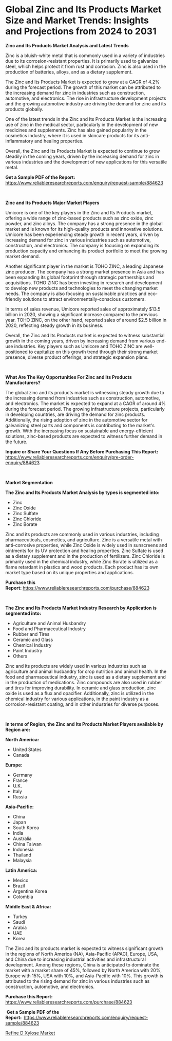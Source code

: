 <p><h1>Global Zinc and Its Products Market Size and Market Trends: Insights and Projections from 2024 to 2031</h1></p><p><strong>Zinc and Its Products Market Analysis and Latest Trends</strong></p>
<p><p>Zinc is a bluish-white metal that is commonly used in a variety of industries due to its corrosion-resistant properties. It is primarily used to galvanize steel, which helps protect it from rust and corrosion. Zinc is also used in the production of batteries, alloys, and as a dietary supplement.</p><p>The Zinc and Its Products Market is expected to grow at a CAGR of 4.2% during the forecast period. The growth of this market can be attributed to the increasing demand for zinc in industries such as construction, automotive, and electronics. The rise in infrastructure development projects and the growing automotive industry are driving the demand for zinc and its products globally.</p><p>One of the latest trends in the Zinc and Its Products Market is the increasing use of zinc in the medical sector, particularly in the development of new medicines and supplements. Zinc has also gained popularity in the cosmetics industry, where it is used in skincare products for its anti-inflammatory and healing properties.</p><p>Overall, the Zinc and Its Products Market is expected to continue to grow steadily in the coming years, driven by the increasing demand for zinc in various industries and the development of new applications for this versatile metal.</p></p>
<p><strong>Get a Sample PDF of the Report:&nbsp;</strong> <a href="https://www.reliableresearchreports.com/enquiry/request-sample/884623">https://www.reliableresearchreports.com/enquiry/request-sample/884623</a></p>
<p>&nbsp;</p>
<p><strong>Zinc and Its Products Major Market Players</strong></p>
<p><p>Umicore is one of the key players in the Zinc and Its Products market, offering a wide range of zinc-based products such as zinc oxide, zinc powder, and zinc alloys. The company has a strong presence in the global market and is known for its high-quality products and innovative solutions. Umicore has been experiencing steady growth in recent years, driven by increasing demand for zinc in various industries such as automotive, construction, and electronics. The company is focusing on expanding its production capacity and enhancing its product portfolio to meet the growing market demand.</p><p>Another significant player in the market is TOHO ZINC, a leading Japanese zinc producer. The company has a strong market presence in Asia and has been expanding its global footprint through strategic partnerships and acquisitions. TOHO ZINC has been investing in research and development to develop new products and technologies to meet the changing market needs. The company is also focusing on sustainable practices and eco-friendly solutions to attract environmentally-conscious customers.</p><p>In terms of sales revenue, Umicore reported sales of approximately $13.5 billion in 2020, showing a significant increase compared to the previous year. TOHO ZINC, on the other hand, reported sales of around $2.5 billion in 2020, reflecting steady growth in its business.</p><p>Overall, the Zinc and Its Products market is expected to witness substantial growth in the coming years, driven by increasing demand from various end-use industries. Key players such as Umicore and TOHO ZINC are well-positioned to capitalize on this growth trend through their strong market presence, diverse product offerings, and strategic expansion plans.</p></p>
<p>&nbsp;</p>
<p><strong>What Are The Key Opportunities For Zinc and Its Products Manufacturers?</strong></p>
<p><p>The global zinc and its products market is witnessing steady growth due to the increasing demand from industries such as construction, automotive, and electronics. The market is expected to expand at a CAGR of around 4% during the forecast period. The growing infrastructure projects, particularly in developing countries, are driving the demand for zinc products. Additionally, the rising adoption of zinc in the automotive sector for galvanizing steel parts and components is contributing to the market's growth. With the increasing focus on sustainable and energy-efficient solutions, zinc-based products are expected to witness further demand in the future.</p></p>
<p><strong>Inquire or Share Your Questions If Any Before Purchasing This Report:</strong> <a href="https://www.reliableresearchreports.com/enquiry/pre-order-enquiry/884623">https://www.reliableresearchreports.com/enquiry/pre-order-enquiry/884623</a></p>
<p>&nbsp;</p>
<p><strong>Market Segmentation</strong></p>
<p><strong>The Zinc and Its Products Market Analysis by types is segmented into:</strong></p>
<p><ul><li>Zinc</li><li>Zinc Oxide</li><li>Zinc Sulfate</li><li>Zinc Chloride</li><li>Zinc Borate</li></ul></p>
<p><p>Zinc and its products are commonly used in various industries, including pharmaceuticals, cosmetics, and agriculture. Zinc is a versatile metal with anti-corrosive properties, while Zinc Oxide is widely used in sunscreens and ointments for its UV protection and healing properties. Zinc Sulfate is used as a dietary supplement and in the production of fertilizers. Zinc Chloride is primarily used in the chemical industry, while Zinc Borate is utilized as a flame retardant in plastics and wood products. Each product has its own market type based on its unique properties and applications.</p></p>
<p><strong>Purchase this Report:&nbsp;</strong><a href="https://www.reliableresearchreports.com/purchase/884623">https://www.reliableresearchreports.com/purchase/884623</a></p>
<p>&nbsp;</p>
<p><strong>The Zinc and Its Products Market Industry Research by Application is segmented into:</strong></p>
<p><ul><li>Agriculture and Animal Husbandry</li><li>Food and Pharmaceutical Industry</li><li>Rubber and Tires</li><li>Ceramic and Glass</li><li>Chemical Industry</li><li>Paint Industry</li><li>Others</li></ul></p>
<p><p>Zinc and its products are widely used in various industries such as agriculture and animal husbandry for crop nutrition and animal health. In the food and pharmaceutical industry, zinc is used as a dietary supplement and in the production of medications. Zinc compounds are also used in rubber and tires for improving durability. In ceramic and glass production, zinc oxide is used as a flux and opacifier. Additionally, zinc is utilized in the chemical industry for various applications, in the paint industry as a corrosion-resistant coating, and in other industries for diverse purposes.</p></p>
<p>&nbsp;</p>
<p><strong>In terms of Region, the Zinc and Its Products Market Players available by Region are:</strong></p>
<p>
    <p> <strong> North America: </strong>
        <ul>
            <li>United States</li>
            <li>Canada</li>
        </ul>
        </p> 
    <p> <strong> Europe: </strong>
        <ul>
            <li>Germany</li>
            <li>France</li>
            <li>U.K.</li>
            <li>Italy</li>
            <li>Russia</li>
        </ul>
        </p> 
    <p> <strong> Asia-Pacific: </strong>
        <ul>
            <li>China</li>
            <li>Japan</li>
            <li>South Korea</li>
            <li>India</li>
            <li>Australia</li>
            <li>China Taiwan</li>
            <li>Indonesia</li>
            <li>Thailand</li>
            <li>Malaysia</li>
        </ul>
        </p> 
    <p> <strong> Latin America: </strong>
        <ul>
            <li>Mexico</li>
            <li>Brazil</li>
            <li>Argentina Korea</li>
            <li>Colombia</li>
        </ul>
        </p> 
    <p> <strong> Middle East & Africa: </strong>
        <ul>
            <li>Turkey</li>
            <li>Saudi</li>
            <li>Arabia</li>
            <li>UAE</li>
            <li>Korea</li>
        </ul>
    </p>
    </p>
<p><p>The Zinc and its products market is expected to witness significant growth in the regions of North America (NA), Asia-Pacific (APAC), Europe, USA, and China due to increasing industrial activities and infrastructural development. Among these regions, China is anticipated to dominate the market with a market share of 45%, followed by North America with 20%, Europe with 15%, USA with 10%, and Asia-Pacific with 10%. This growth is attributed to the rising demand for zinc in various industries such as construction, automotive, and electronics.</p></p>
<p><strong>Purchase this Report: </strong><a href="https://www.reliableresearchreports.com/purchase/884623">https://www.reliableresearchreports.com/purchase/884623</a></p>
<p>&nbsp;<strong>Get a Sample PDF of the Report:&nbsp;&nbsp;</strong><a href="https://www.reliableresearchreports.com/enquiry/request-sample/884623">https://www.reliableresearchreports.com/enquiry/request-sample/884623</a></p>
<p><strong></strong></p>
<p><p><a href="https://carnation-joke-41f.notion.site/Refine-D-Xylose-Market-Size-Share-Trends-Analysis-Report-By-Material-By-Type-By-End-user-By-Re-5f4039ccae3f44ad9abbe228d0025adb">Refine D Xylose Market</a></p></p>